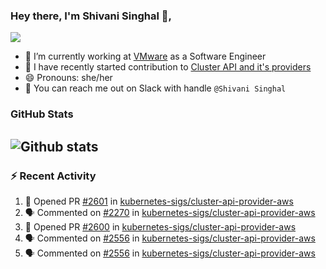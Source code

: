 ### Hey there, I'm Shivani Singhal 👋, 
![](https://komarev.com/ghpvc/?username=shivi28&color=green)

- 🔭 I’m currently working at [VMware](https://tanzu.vmware.com/) as a Software Engineer
- 👯 I have recently started contribution to [Cluster API and it's providers](https://github.com/kubernetes-sigs/cluster-api)
- 😄 Pronouns: she/her
- 💞️ You can reach me out on Slack with handle `@Shivani Singhal` 


### GitHub Stats

![Github stats](https://github-readme-stats.vercel.app/api?username=shivi28&count_private=true&show_icons=true&theme=dark&include_all_commits=true)
---

### :zap: Recent Activity

<!--START_SECTION:activity-->
1. 💪 Opened PR [#2601](https://github.com/kubernetes-sigs/cluster-api-provider-aws/pull/2601) in [kubernetes-sigs/cluster-api-provider-aws](https://github.com/kubernetes-sigs/cluster-api-provider-aws)
2. 🗣 Commented on [#2270](https://github.com/kubernetes-sigs/cluster-api-provider-aws/issues/2270) in [kubernetes-sigs/cluster-api-provider-aws](https://github.com/kubernetes-sigs/cluster-api-provider-aws)
3. 💪 Opened PR [#2600](https://github.com/kubernetes-sigs/cluster-api-provider-aws/pull/2600) in [kubernetes-sigs/cluster-api-provider-aws](https://github.com/kubernetes-sigs/cluster-api-provider-aws)
4. 🗣 Commented on [#2556](https://github.com/kubernetes-sigs/cluster-api-provider-aws/issues/2556) in [kubernetes-sigs/cluster-api-provider-aws](https://github.com/kubernetes-sigs/cluster-api-provider-aws)
5. 🗣 Commented on [#2556](https://github.com/kubernetes-sigs/cluster-api-provider-aws/issues/2556) in [kubernetes-sigs/cluster-api-provider-aws](https://github.com/kubernetes-sigs/cluster-api-provider-aws)
<!--END_SECTION:activity-->

